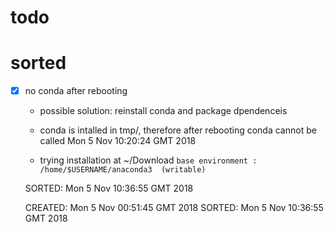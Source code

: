 
# todo




# sorted

* [x] no conda after rebooting
	* possible solution: reinstall conda and package dpendenceis


	* conda is intalled in tmp/, therefore after rebooting
	conda cannot be called 
	Mon  5 Nov 10:20:24 GMT 2018


	* trying installation at ~/Download
	`base environment : /home/$USERNAME/anaconda3  (writable)`

	SORTED: Mon  5 Nov 10:36:55 GMT 2018


	CREATED: Mon  5 Nov 00:51:45 GMT 2018
	SORTED: Mon  5 Nov 10:36:55 GMT 2018



